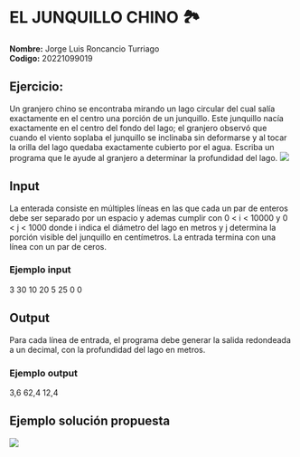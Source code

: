 # EL JUNQUILLO CHINO 🏞️
**Nombre:** Jorge Luis Roncancio Turriago
<br>
**Codigo:** 20221099019
## Ejercicio:
Un granjero chino se encontraba mirando un lago circular del cual salía exactamente en el
centro una porción de un junquillo. Este junquillo nacía exactamente en el centro del
fondo del lago; el granjero observó que cuando el viento soplaba el junquillo se inclinaba
sin deformarse y al tocar la orilla del lago quedaba exactamente cubierto por el agua.
Escriba un programa que le ayude al granjero a determinar la profundidad del lago.
![](Imagenes/Junquillo.jpg)
<br>
## Input
La enterada consiste en múltiples líneas en las que cada un par de enteros debe ser separado
por un espacio y ademas cumplir con 0 < i < 10000 y 0 < j < 1000 donde i indica el diámetro 
del lago en metros y j determina la porción visible del junquillo en centímetros. La entrada 
termina con una línea con un par de ceros.
### Ejemplo input
3 30
10 20
5 25
0 0
## Output
Para cada línea de entrada, el programa debe generar la salida redondeada a un decimal, con 
la profundidad del lago en metros.
### Ejemplo output
3,6 
62,4
12,4
<br>
## Ejemplo solución propuesta
![](Imagenes/Solucion.jpg)
